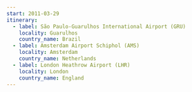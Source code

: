 ```yaml
---
start: 2011-03-29
itinerary:
  - label: São Paulo-Guarulhos International Airport (GRU)
    locality: Guarulhos
    country_name: Brazil
  - label: Amsterdam Airport Schiphol (AMS)
    locality: Amsterdam
    country_name: Netherlands
  - label: London Heathrow Airport (LHR)
    locality: London
    country_name: England
---
```

